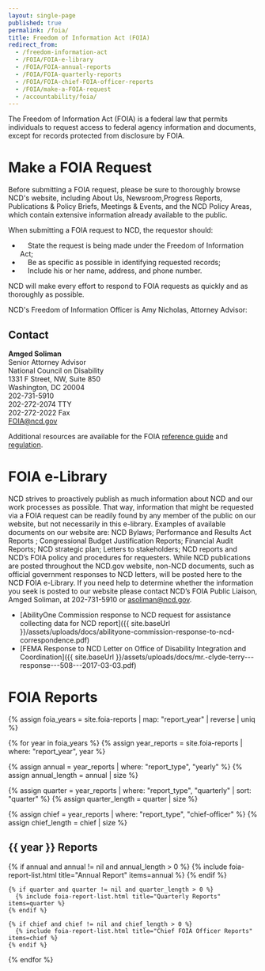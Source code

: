 ```yaml
---
layout: single-page
published: true
permalink: /foia/
title: Freedom of Information Act (FOIA)
redirect_from:
  - /freedom-information-act
  - /FOIA/FOIA-e-library
  - /FOIA/FOIA-annual-reports
  - /FOIA/FOIA-quarterly-reports
  - /FOIA/FOIA-chief-FOIA-officer-reports
  - /FOIA/make-a-FOIA-request
  - /accountability/foia/
---
```

The Freedom of Information Act (FOIA) is a federal law that permits individuals to request access to federal agency information and documents, except for records protected from disclosure by FOIA.

# Make a FOIA Request

Before submitting a FOIA request, please be sure to thoroughly browse NCD's website, including About Us, Newsroom,Progress Reports, Publications & Policy Briefs, Meetings & Events, and the NCD Policy Areas, which contain extensive information already available to the public.

When submitting a FOIA request to NCD, the requestor should:

*     State the request is being made under the Freedom of Information Act;
*     Be as specific as possible in identifying requested records;
*     Include his or her name, address, and phone number.

NCD will make every effort to respond to FOIA requests as quickly and as thoroughly as possible.

NCD's Freedom of Information Officer is Amy Nicholas, Attorney Advisor:

## Contact

**Amged Soliman**\
Senior Attorney Advisor\
National Council on Disability\
1331 F Street, NW, Suite 850\
Washington, DC 20004\
202-731-5910\
202-272-2074 TTY\
202-272-2022 Fax\
[FOIA@ncd.gov](mailto:FOIA@ncd.gov?subject=FOIA)

Additional resources are available for the FOIA [reference guide](/foia/reference-guide) and [regulation](/foia/regulation).

# FOIA e-Library

NCD strives to proactively publish as much information about NCD and our work processes as possible. That way, information that might be requested via a FOIA request can be readily found by any member of the public on our website, but not necessarily in this e-library. Examples of available documents on our website are: NCD Bylaws; Performance and Results Act Reports ; Congressional Budget Justification Reports; Financial Audit Reports; NCD strategic plan; Letters to stakeholders; NCD reports and NCD’s FOIA policy and procedures for requesters. While NCD publications are posted throughout the NCD.gov website, non-NCD documents, such as official government responses to NCD letters, will be posted here to the NCD FOIA e-Library. If you need help to determine whether the information you seek is posted to our website please contact NCD’s FOIA Public Liaison, Amged Soliman, at 202-731-5910 or [asoliman@ncd.gov](mailto:asoliman@ncd.gov)[](mailto:anicholas@ncd.gov?subject=FOIA).

* \[AbilityOne Commission response to NCD request for assistance collecting data for NCD report]({{ site.baseUrl }}/assets/uploads/docs/abilityone-commission-response-to-ncd-correspondence.pdf)
* \[FEMA Response to NCD Letter on Office of Disability Integration and Coordination]({{ site.baseUrl }}/assets/uploads/docs/mr.-clyde-terry---response---508---2017-03-03.pdf)

# FOIA Reports

{% assign foia_years = site.foia-reports | map: "report_year" | reverse | uniq %}

{% for year in foia_years %}
  {% assign year_reports = site.foia-reports | where: "report_year", year %}

  {% assign annual = year_reports | where: "report_type", "yearly" %}
  {% assign annual_length = annual | size %}

  {% assign quarter = year_reports | where: "report_type", "quarterly" | sort: "quarter" %}
  {% assign quarter_length = quarter | size %}

  {% assign chief = year_reports | where: "report_type", "chief-officer" %}
  {% assign chief_length = chief | size %}

  <h2>{{ year }} Reports</h2>

  <div>
    {% if annual and annual != nil and annual_length > 0 %}
      {% include foia-report-list.html title="Annual Report" items=annual %}
    {% endif %}

```
{% if quarter and quarter != nil and quarter_length > 0 %}
  {% include foia-report-list.html title="Quarterly Reports" items=quarter %}
{% endif %}

{% if chief and chief != nil and chief_length > 0 %}
  {% include foia-report-list.html title="Chief FOIA Officer Reports" items=chief %}
{% endif %}
```

  </div>

{% endfor %}
